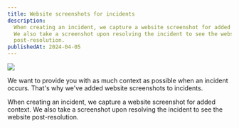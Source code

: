 ```yaml
---
title: Website screenshots for incidents
description:
  When creating an incident, we capture a website screenshot for added context.
  We also take a screenshot upon resolving the incident to see the website
  post-resolution.
publishedAt: 2024-04-05
---
```


![](https://www.openstatus.dev/_next/image?url=%2Fassets%2Fchangelog%2Fscreenshot-incident.png&w=640&q=75)

We want to provide you with as much context as possible when an incident occurs.
That's why we've added website screenshots to incidents.

When creating an incident, we capture a website screenshot for added context. We
also take a screenshot upon resolving the incident to see the website
post-resolution.
